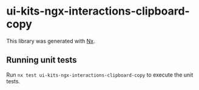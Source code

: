# ui-kits-ngx-interactions-clipboard-copy

This library was generated with [Nx](https://nx.dev).

## Running unit tests

Run `nx test ui-kits-ngx-interactions-clipboard-copy` to execute the unit tests.
